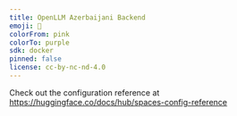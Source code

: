 ```yaml
---
title: OpenLLM Azerbaijani Backend
emoji: 🦀
colorFrom: pink
colorTo: purple
sdk: docker
pinned: false
license: cc-by-nc-nd-4.0
---
```


Check out the configuration reference at https://huggingface.co/docs/hub/spaces-config-reference
